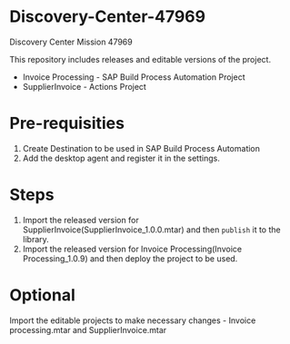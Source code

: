 # Discovery-Center-47969
Discovery Center Mission 47969

This repository includes releases and editable versions of the project.

- Invoice Processing - SAP Build Process Automation Project
- SupplierInvoice - Actions Project

# Pre-requisities
1. Create Destination to be used in SAP Build Process Automation
2. Add the desktop agent and register it in the settings.

# Steps
1. Import the released version for SupplierInvoice(SupplierInvoice_1.0.0.mtar) and then `publish` it to the library.
2. Import the released version for Invoice Processing(Invoice Processing_1.0.9) and then deploy the project to be used.

# Optional
Import the editable projects to make necessary changes - Invoice processing.mtar and SupplierInvoice.mtar
